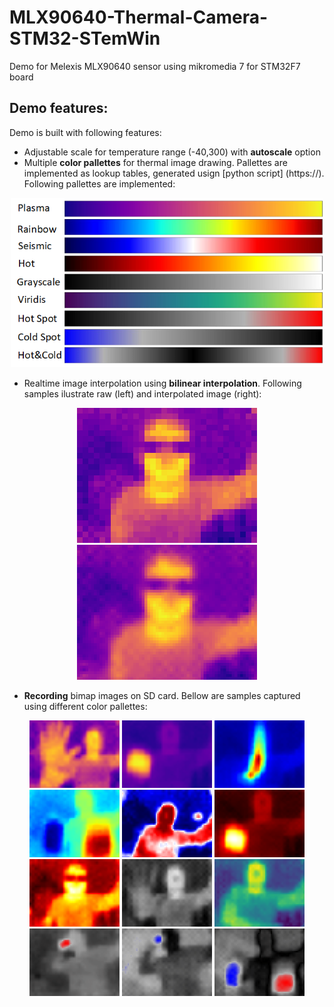 # MLX90640-Thermal-Camera-STM32-STemWin
 Demo for Melexis MLX90640 sensor using mikromedia 7 for STM32F7 board
## Demo features:
Demo is built with following features:
- Adjustable scale for temperature range (-40,300) with **autoscale** option
- Multiple **color pallettes** for thermal image drawing. Pallettes are implemented as lookup tables, generated usign [python script] (https://). Following pallettes are implemented:

<p align="center">
<img src="https://github.com/OptoLAB/MLX90640-Thermal-Camera-STM32-STemWin/blob/main/pallette/pallettes.png" width="500"/>
</p>

- Realtime image interpolation using **bilinear interpolation**. Following samples ilustrate raw (left) and interpolated image (right):

<p align="center">
<img src="https://github.com/OptoLAB/MLX90640-Thermal-Camera-STM32-STemWin/blob/main/interpolation%20samples/IMG1.BMP" width="288"/>
<img src="https://github.com/OptoLAB/MLX90640-Thermal-Camera-STM32-STemWin/blob/main/interpolation%20samples/IMG0.BMP" width="288"/>
</p>

- **Recording** bimap images on SD card. Bellow are samples captured using different color pallettes:

<p align="center">
<img src="https://github.com/OptoLAB/MLX90640-Thermal-Camera-STM32-STemWin/blob/main/samples/IMG0.BMP" width="144"/>
<img src="https://github.com/OptoLAB/MLX90640-Thermal-Camera-STM32-STemWin/blob/main/samples/IMG1.BMP" width="144"/>
<img src="https://github.com/OptoLAB/MLX90640-Thermal-Camera-STM32-STemWin/blob/main/samples/IMG2.BMP" width="144"/>
<img src="https://github.com/OptoLAB/MLX90640-Thermal-Camera-STM32-STemWin/blob/main/samples/IMG3.BMP" width="144"/>
<img src="https://github.com/OptoLAB/MLX90640-Thermal-Camera-STM32-STemWin/blob/main/samples/IMG4.BMP" width="144"/>
<img src="https://github.com/OptoLAB/MLX90640-Thermal-Camera-STM32-STemWin/blob/main/samples/IMG5.BMP" width="144"/>
<img src="https://github.com/OptoLAB/MLX90640-Thermal-Camera-STM32-STemWin/blob/main/samples/IMG6.BMP" width="144"/>
<img src="https://github.com/OptoLAB/MLX90640-Thermal-Camera-STM32-STemWin/blob/main/samples/IMG7.BMP" width="144"/>
<img src="https://github.com/OptoLAB/MLX90640-Thermal-Camera-STM32-STemWin/blob/main/samples/IMG8.BMP" width="144"/>
<img src="https://github.com/OptoLAB/MLX90640-Thermal-Camera-STM32-STemWin/blob/main/samples/IMG9.BMP" width="144"/>
<img src="https://github.com/OptoLAB/MLX90640-Thermal-Camera-STM32-STemWin/blob/main/samples/IMG10.BMP" width="144"/>
<img src="https://github.com/OptoLAB/MLX90640-Thermal-Camera-STM32-STemWin/blob/main/samples/IMG11.BMP" width="144"/>
</p>
